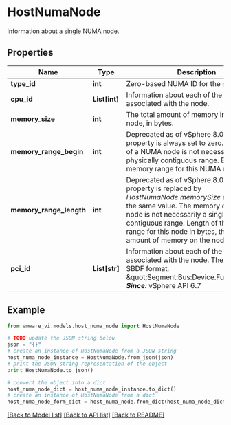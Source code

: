# HostNumaNode

Information about a single NUMA node. 

## Properties
Name | Type | Description | Notes
------------ | ------------- | ------------- | -------------
**type_id** | **int** | Zero-based NUMA ID for the node.  | 
**cpu_id** | **List[int]** | Information about each of the CPUs associated with the node.  | 
**memory_size** | **int** | The total amount of memory in this NUMA node, in bytes.  | [optional] 
**memory_range_begin** | **int** | Deprecated as of vSphere 8.0, this property is always set to zero. The memory of a NUMA node is not necessarily a single physically contiguous range.  Beginning memory range for this NUMA node.  | 
**memory_range_length** | **int** | Deprecated as of vSphere 8.0, this property is replaced by *HostNumaNode.memorySize* and is set to the same value. The memory of a NUMA node is not necessarily a single physically contiguous range.  Length of the memory range for this node in bytes, that is, the amount of memory on the node.  | 
**pci_id** | **List[str]** | Information about each of the pci devices associated with the node.  The string is of SBDF format, \&quot;Segment:Bus:Device.Function\&quot;.  ***Since:*** vSphere API 6.7  | [optional] 

## Example

```python
from vmware_vi.models.host_numa_node import HostNumaNode

# TODO update the JSON string below
json = "{}"
# create an instance of HostNumaNode from a JSON string
host_numa_node_instance = HostNumaNode.from_json(json)
# print the JSON string representation of the object
print HostNumaNode.to_json()

# convert the object into a dict
host_numa_node_dict = host_numa_node_instance.to_dict()
# create an instance of HostNumaNode from a dict
host_numa_node_form_dict = host_numa_node.from_dict(host_numa_node_dict)
```
[[Back to Model list]](../README.md#documentation-for-models) [[Back to API list]](../README.md#documentation-for-api-endpoints) [[Back to README]](../README.md)


